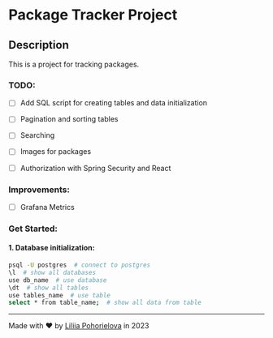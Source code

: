 # Package Tracker Project

## Description
This is a project for tracking packages.

### TODO:
- [ ] Add SQL script for creating tables and data initialization
- [ ] Pagination and sorting tables
- [ ] Searching
- [ ] Images for packages
- [ ] Authorization with Spring Security and React


### Improvements:
- [ ] Grafana Metrics

### Get Started:
#### 1. Database initialization:

```bash
psql -U postgres  # connect to postgres
\l  # show all databases
use db_name  # use database
\dt  # show all tables
use tables_name  # use table
select * from table_name;  # show all data from table
```
---
Made with ❤ by [Liliia Pohorielova](https://github.com/LiliaPohorielova) in 2023
